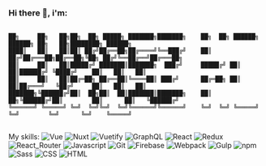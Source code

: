 ### Hi there 👋,  i'm:

```

██╗     ██╗   ██╗██╗  ██╗ █████╗ ███████╗███████╗    ██╗  ██╗ ██████╗ ██████╗ ██╗   ██╗████████╗ ██████╗ 
████║   ██║   ██║██║ ██╔╝██╔══██╗██╔════╝╚══███╔╝    ██║ ██╔╝██╔═══██╗██╔══██╗╚██╗ ██╔╝╚══██╔══╝██╔═══██╗
██║     ██║   ██║█████╔╝ ███████║███████╗  ███╔╝     █████╔╝ ██║   ██║██████╔╝ ╚████╔╝    ██║   ██║   ██║
██║     ██║   ██║██╔═██╗ ██╔══██║╚════██║ ███╔╝      ██╔═██╗ ██║   ██║██╔═══╝   ╚██╔╝     ██║   ██║   ██║
███████╗╚██████╔╝██║  ██╗██║  ██║███████║███████╗    ██║  ██╗╚██████╔╝██║        ██║      ██║   ╚██████╔╝
╚══════╝ ╚═════╝ ╚═╝  ╚═╝╚═╝  ╚═╝╚══════╝╚══════╝    ╚═╝  ╚═╝ ╚═════╝ ╚═╝        ╚═╝      ╚═╝    ╚═════╝ 
                                                                                                        
```
My skills:
![Vue](https://img.shields.io/badge/-Vue-4FC08D?style=for-the-badge&logo=Vue.js&logoColor=white)
![Nuxt](https://img.shields.io/badge/-Nuxt-00C58E?style=for-the-badge&logo=Nuxt.js&logoColor=white)
![Vuetify](https://img.shields.io/badge/-Vuetify-1867C0?style=for-the-badge&logo=Vuetify&logoColor=white)
![GraphQL](https://img.shields.io/badge/-GraphQL-E10098?style=for-the-badge&logo=GraphQL&logoColor=white)
![React](https://img.shields.io/badge/-REACT-grey?style=for-the-badge&logo=React)
![Redux](https://img.shields.io/badge/-REDUX-764ABC?style=for-the-badge&logo=Redux)
![React_Router](https://img.shields.io/badge/-React_Router-CA4245?style=for-the-badge&logo=React-Router&logoColor=white)
![Javascript](https://img.shields.io/badge/-JavaScript-grey?style=for-the-badge&logo=JavaScript)
![Git](https://img.shields.io/badge/-Git-F05032?style=for-the-badge&logo=Git&logoColor=white)
![Firebase](https://img.shields.io/badge/-Firebase-FFCA28?style=for-the-badge&logo=Firebase&logoColor=black)
![Webpack](https://img.shields.io/badge/-Webpack-8DD6F9?style=for-the-badge&logo=Webpack&logoColor=grey)
![Gulp](https://img.shields.io/badge/-Gulp-CF4647?style=for-the-badge&logo=gulp&logoColor=white)
![npm](https://img.shields.io/badge/-npm-CB3837?style=for-the-badge&logo=npm&logoColor=white)
![Sass](https://img.shields.io/badge/-Sass-CC6699?style=for-the-badge&logo=Sass&logoColor=white)
![CSS](https://img.shields.io/badge/-CSS-1572B6?style=for-the-badge&logo=CSS3&logoColor=white)
![HTML](https://img.shields.io/badge/-HTML-E34F26?style=for-the-badge&logo=CSS3&logoColor=white)




<!--
**LukaszKopyto/LukaszKopyto** is a ✨ _special_ ✨ repository because its `README.md` (this file) appears on your GitHub profile.

Here are some ideas to get you started:

- 🔭 I’m currently working on ...
- 🌱 I’m currently learning ...
- 👯 I’m looking to collaborate on ...
- 🤔 I’m looking for help with ...
- 💬 Ask me about ...
- 📫 How to reach me: ...
- 😄 Pronouns: ...
- ⚡ Fun fact: ...
-->

